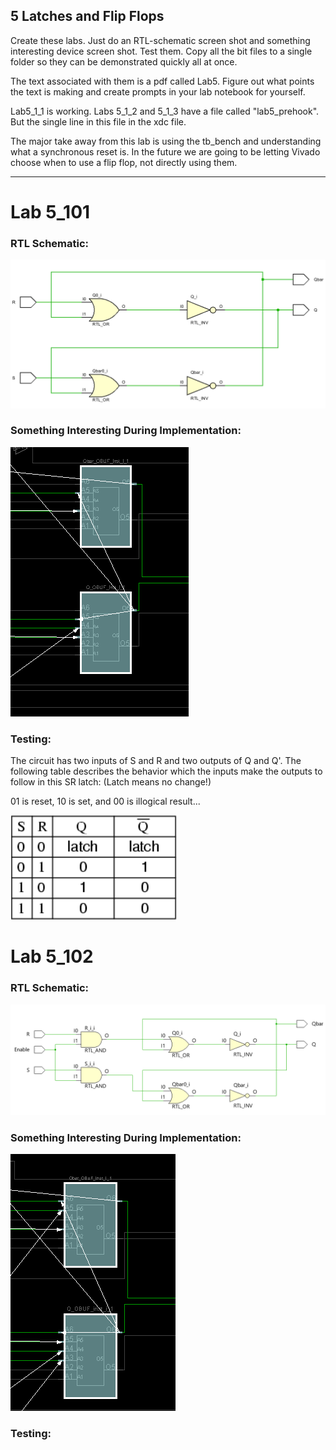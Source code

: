 ## 5 Latches and Flip Flops

Create these labs. Just do an RTL-schematic screen shot and something interesting device screen shot. Test them.  Copy all the bit files to a single folder so they can be demonstrated quickly all at once. 

The text associated with them is a pdf called Lab5. Figure out what points the text is making and create prompts in your lab notebook for yourself.

Lab5_1_1 is working. 
Labs 5_1_2 and 5_1_3 have a  file called "lab5_prehook". But the single line in this file in the xdc file. 

The major take away from this lab is using the tb_bench and understanding what a synchronous reset is. In the future we are going to be letting Vivado choose when to use a flip flop, not directly using them. 

------

# **Lab 5_101**

### **RTL Schematic:**

![](SRLatchDataflowRTL.PNG)



### **Something Interesting During Implementation:**

![](SRLatchDataflowImplementation.PNG)

### **Testing:**

The circuit has two inputs of S and R and two outputs of Q and Q'. The following table describes the behavior which the inputs make the outputs to follow in this SR latch: (Latch means no change!)

01 is reset, 10 is set, and 00 is illogical result... 

![](SRLATCHBehavior.PNG)

# Lab 5_102

### RTL Schematic:

![](SRLatchGateRTL.PNG)

### Something Interesting During Implementation:

![](SRLatchGateImplement.PNG)

### Testing:

